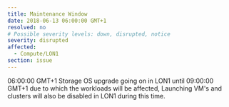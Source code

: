 ```yaml
---
title: Maintenance Window
date: 2018-06-13 06:00:00 GMT+1
resolved: no
# Possible severity levels: down, disrupted, notice
severity: disrupted
affected:
  - Compute/LON1
section: issue
---
```

06:00:00 GMT+1
Storage OS upgrade going on in LON1 until 09:00:00 GMT+1 due to which the workloads will be affected, Launching VM's and clusters will also be disabled in LON1 during this time. 
